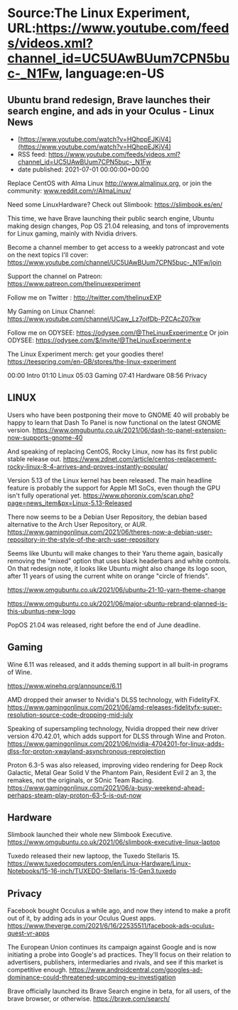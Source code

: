 # Source:The Linux Experiment, URL:https://www.youtube.com/feeds/videos.xml?channel_id=UC5UAwBUum7CPN5buc-_N1Fw, language:en-US

## Ubuntu brand redesign, Brave launches their search engine, and ads in your Oculus - Linux News
 - [https://www.youtube.com/watch?v=HQhppEJKjV4](https://www.youtube.com/watch?v=HQhppEJKjV4)
 - RSS feed: https://www.youtube.com/feeds/videos.xml?channel_id=UC5UAwBUum7CPN5buc-_N1Fw
 - date published: 2021-07-01 00:00:00+00:00

Replace CentOS with Alma Linux  http://www.almalinux.org, or join the community:  www.reddit.com/r/AlmaLinux/

Need some LinuxHardware? Check out Slimbook: 
https://slimbook.es/en/


This time, we have Brave launching their public search engine, Ubuntu making design changes, Pop OS 21.04 releasing, and tons of improvements for Linux gaming, mainly with Nvidia drivers.


Become a channel member to get access to a weekly patroncast and vote on the next topics I'll cover:
https://www.youtube.com/channel/UC5UAwBUum7CPN5buc-_N1Fw/join

Support the channel on Patreon: 
https://www.patreon.com/thelinuxexperiment

Follow me on Twitter : http://twitter.com/thelinuxEXP

My Gaming on Linux Channel: https://www.youtube.com/channel/UCaw_Lz7oifDb-PZCAcZ07kw

Follow me on ODYSEE: https://odysee.com/@TheLinuxExperiment:e
Or join ODYSEE: https://odysee.com/$/invite/@TheLinuxExperiment:e

The Linux Experiment merch: get your goodies there! https://teespring.com/en-GB/stores/the-linux-experiment

00:00 Intro
01:10 Linux 
05:03 Gaming
07:41 Hardware
08:56 Privacy



## LINUX
Users who have been postponing their move to GNOME 40 will probably be happy to learn that Dash To Panel is now functional on the latest GNOME version.
https://www.omgubuntu.co.uk/2021/06/dash-to-panel-extension-now-supports-gnome-40


And speaking of replacing CentOS, Rocky Linux, now has its first public stable release out.
https://www.zdnet.com/article/centos-replacement-rocky-linux-8-4-arrives-and-proves-instantly-popular/

Version 5.13 of the Linux kernel has been released. The main headline feature is probably the support for Apple M1 SoCs, even though the GPU isn't fully operational yet.
https://www.phoronix.com/scan.php?page=news_item&px=Linux-5.13-Released

There now seems to be a Debian User Repository, the debian based alternative to the Arch User Repository, or AUR.
https://www.gamingonlinux.com/2021/06/theres-now-a-debian-user-repository-in-the-style-of-the-arch-user-repository

Seems like Ubuntu will make changes to their Yaru theme again, basically removing the "mixed" option that uses black headerbars and white controls.
On that redesign note, it looks like Ubuntu might also change its logo soon, after 11 years of using the current white on orange "circle of friends".

https://www.omgubuntu.co.uk/2021/06/ubuntu-21-10-yarn-theme-change

https://www.omgubuntu.co.uk/2021/06/major-ubuntu-rebrand-planned-is-this-ubuntus-new-logo


PopOS 21.04 was released, right before the end of June deadline.


## Gaming

Wine 6.11 was released, and it adds theming support in all built-in programs of Wine.

https://www.winehq.org/announce/6.11


AMD dropped their anwser to Nvidia's DLSS technology, with FidelityFX.
https://www.gamingonlinux.com/2021/06/amd-releases-fidelityfx-super-resolution-source-code-dropping-mid-july

Speaking of supersampling technology, Nvidia dropped their new driver version 470.42.01, which adds support for DLSS through Wine and Proton.
https://www.gamingonlinux.com/2021/06/nvidia-4704201-for-linux-adds-dlss-for-proton-xwayland-asynchronous-reprojection


Proton 6.3-5 was also released, improving video rendering for Deep Rock Galactic, Metal Gear Solid V the Phantom Pain, Resident Evil 2 an 3, the remakes, not the originals, or SOnic Team Racing.
https://www.gamingonlinux.com/2021/06/a-busy-weekend-ahead-perhaps-steam-play-proton-63-5-is-out-now


## Hardware

Slimbook launched their whole new Slimbook Executive.
https://www.omgubuntu.co.uk/2021/06/slimbook-executive-linux-laptop

Tuxedo released their new laptoop, the Tuxedo Stellaris 15.
https://www.tuxedocomputers.com/en/Linux-Hardware/Linux-Notebooks/15-16-inch/TUXEDO-Stellaris-15-Gen3.tuxedo


## Privacy

Facebook bought Occulus a while ago, and now they intend to make a profit out of it, by adding ads in your Oculus Quest apps.
https://www.theverge.com/2021/6/16/22535511/facebook-ads-oculus-quest-vr-apps


The European Union continues its campaign against Google and is now initiating a probe into Google's ad practices. They'll focus on their relation to advertisers, publishers, intermediaries and rivals, and see if this market is competitive enough.
https://www.androidcentral.com/googles-ad-dominance-could-threatened-upcoming-eu-investigation


Brave officially launched its Brave Search engine in beta, for all users, of the brave browser, or otherwise.
https://brave.com/search/

